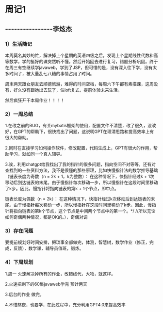 # 周记1

## ----------------李炫杰

### 1）生活随记

本周莫名其妙的忙，解决掉上个星期的英语四级之后，发现上个星期线性代数和高等数学，学的挺好的课突然听不懂，然后开始回去进行复习，错题分析巩固。终于在周三有空继续学javaweb，学到了JSP，但可惜的是，没有深入往下学，没有太多时间了，被大量乱七八糟的事情占用了时间。

周末两天跟女朋友去顺德旅游，难得的时间空档，每周六下午都有素描课，这周没有，好久没有跟她出去玩了，住loft复式，提前体验未来生活。

然后疯狂开干本周作业！！！！





### 2）一周总结

1.在改之前的BUG，有关mybatis框架的使用，配置文件不清楚，改了很久，没改好，在GPT的帮助下，很快找出了问题，这说明GPT在理清思路和提高效率上有很大的帮助。

2.同时在直接学习如何操作软件，修改配置，代码生成上，GPT有很大的作用，帮助学习，就如同一个真人辅导。

3.诶，利用chatgpt给我找出了我的指针的很多问题，指向空间不对等等，还有对查找到的一些资料方法，我不是很懂的那些原理，比如快慢指针法的数学推导基础（链表长度为奇数（n = 2k + 1，k为整数）：
在这种情况下，快指针经过k + 1次移动后到达链表的末尾。由于慢指针每次移动一步，所以慢指针在这段时间里移动了k步。因此，慢指针将指向链表的第k + 1个节点，即中点。

链表长度为偶数（n = 2k）：
在这种情况下，快指针经过k次移动后到达链表的末尾。由于慢指针每次移动一步，所以慢指针在这段时间里移动了k步。因此，慢指针将指向链表的第k个节点，这个节点是中间两个节点中的第一个。*/
//所以无论如何奇偶两种情况，都是OK的。），奇偶对调

### 3）存在问题

要提前规划好时间安排，把琐事全部做完，体测，智慧树，数学作业（修正，完成，反馈），数学课，辅导员值班，锻炼。

### 4）下周规划

1.周一 火速解决掉所有的作业，改错线代，大物，就这样。

2.火速把剩下的60集javaweb学完 预计两天

3.后台的作业 做完。

4.不惜熬夜，也要学，在此过程中，充分利用GPT4.0来提高效率

